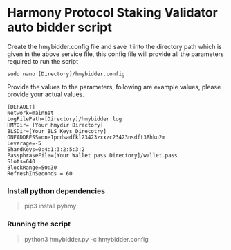 # Harmony Protocol Staking Validator auto bidder script


Create the hmybidder.config file and save it into the directory path which is given in the above service file, this config file will provide all the parameters required to run the script

```
sudo nano [Directory]/hmybidder.config
```

Provide the values to the parameters, following are example values, please provide your actual values.

```
[DEFAULT]
Network=mainnet
LogFilePath=[Directory]/hmybidder.log
HMYDir= [Your hmydir Directory] 
BLSDir=[Your BLS Keys Direcotry]
ONEADDRESS=one1pcdsadfkl23423zxxzc23423nsdft38hku2m
Leverage=-5
ShardKeys=0:4:1:3:2:5:3:2
PassphraseFile=[Your Wallet pass Directory]/wallet.pass
Slots=640
BlockRange=50:30
RefreshInSeconds = 60
```

### Install python dependencies

> pip3 install pyhmy

### Running the script

> python3 hmybidder.py -c hmybidder.config
